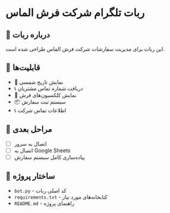 # ربات تلگرام شرکت فرش الماس

## 🤖 درباره ربات
این ربات برای مدیریت سفارشات شرکت فرش الماس طراحی شده است.

## 🚀 قابلیت‌ها
- 📅 نمایش تاریخ شمسی
- 📞 دریافت شماره تماس مشتریان
- 🎨 نمایش کلکسیون‌های فرش
- 📦 سیستم ثبت سفارش
- 📞 اطلاعات تماس شرکت

## 🔧 مراحل بعدی
- [ ] اتصال به سرور
- [ ] اتصال به Google Sheets
- [ ] پیاده‌سازی کامل سیستم سفارش

## 📁 ساختار پروژه
- `bot.py` - کد اصلی ربات
- `requirements.txt` - کتابخانه‌های مورد نیاز
- `README.md` - راهنمای پروژه
